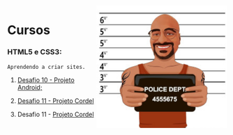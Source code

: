 <img src="Imagens/Guto-pq.jpg" width="300px" align="right">

# Cursos

 ### **HTML5 e CSS3:**
 
    Aprendendo a criar sites.
     
   1. [Desafio 10 - Projeto Android;](https://gutocosca.github.io/html-css/Exercícios/desafios-modulo02/des10/android.html)

   2. [Desafio 11 - Projeto Cordel](https://gutocosca.github.io/html-css/Exercícios/desafios-modulo02/des12/index.html)
   
   3. Desafio 11 - <a href="https://gutocosca.github.io/html-css/Exercícios/desafios-modulo02/des12/index.html" target="_blank">Projeto Cordel</a>
